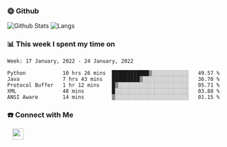 

<h3> 🌞 Github</h3>

![Github Stats](https://github-readme-stats-beta-lovat.vercel.app/api?username=QiuYukang&count_private=true&show_icons=true&hide=stars)
![Langs](https://github-readme-stats-beta-lovat.vercel.app/api/top-langs/?username=QiuYukang&count_private=true&layout=compact)

<h3> 📊 This week I spent my time on</h3>

<!--START_SECTION:waka-->
```text
Week: 17 January, 2022 - 24 January, 2022

Python            10 hrs 26 mins  ████████████▒░░░░░░░░░░░░   49.57 % 
Java              7 hrs 43 mins   █████████▒░░░░░░░░░░░░░░░   36.70 % 
Protocol Buffer   1 hr 12 mins    █▒░░░░░░░░░░░░░░░░░░░░░░░   05.71 % 
XML               48 mins         █░░░░░░░░░░░░░░░░░░░░░░░░   03.88 % 
ANSI Aware        14 mins         ▒░░░░░░░░░░░░░░░░░░░░░░░░   01.15 % 
```
<!--END_SECTION:waka-->

<!--
<h3>🛠 Tech Stack</h3>

- 💻 &nbsp; Java | C | Matlab | C++ | Python
- 🌐 &nbsp; HTML | CSS | JavaScript | Bootstrap
- 🛢  &nbsp; MySQL | Redis
- 🔧 &nbsp; NS-3 | Git | Markdown
-->

<h3> ☎️ Connect with Me </h3>
&nbsp;&nbsp;
<a href="mailto:b612n@qq.com">
  <img href="mailto:b612n@qq.com" align="center" width="26px" src="https://github.com/TheDudeThatCode/TheDudeThatCode/blob/master/Assets/Gmail.svg" />
</a>

